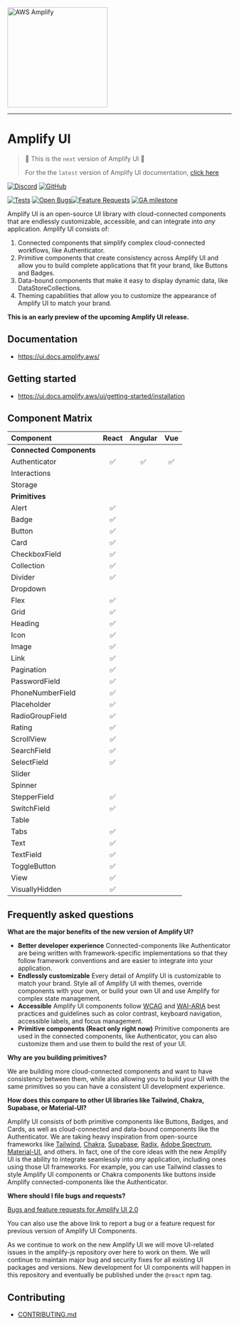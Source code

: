 <img src="https://s3.amazonaws.com/aws-mobile-hub-images/aws-amplify-logo.png" alt="AWS Amplify" width="225">

---

# Amplify UI

> 🚧 This is the `next` version of Amplify UI 🚧
>
> For the the `latest` version of Amplify UI documentation, [click here](https://docs.amplify.aws/ui)

[![Discord](https://img.shields.io/discord/308323056592486420?logo=discord)](https://discord.gg/jWVbPfC)
[![GitHub](https://img.shields.io/github/license/aws-amplify/amplify-ui)](LICENSE)

[![Tests](https://github.com/aws-amplify/amplify-ui/actions/workflows/tests.yml/badge.svg)](https://github.com/aws-amplify/amplify-ui/actions/workflows/tests.yml)
[![Open Bugs](https://img.shields.io/github/issues/aws-amplify/amplify-ui/bug?color=d73a4a&label=bugs)](https://github.com/aws-amplify/amplify-cli/issues?q=is%3Aissue+is%3Aopen+label%3Abug)[![Feature Requests](https://img.shields.io/github/issues/aws-amplify/amplify-ui/feature-request?color=ff9001&label=feature%20requests)](https://github.com/aws-amplify/amplify-cli/issues?q=is%3Aissue+label%3Afeature-request+is%3Aopen)
[![GA milestone](https://img.shields.io/github/milestones/progress-percent/aws-amplify/amplify-ui/1)](https://github.com/aws-amplify/amplify-ui/milestone/1)

Amplify UI is an open-source UI library with cloud-connected components that are endlessly customizable, accessible, and can integrate into _any_ application. Amplify UI consists of:

1. Connected components that simplify complex cloud-connected workflows, like Authenticator.
2. Primitive components that create consistency across Amplify UI and allow you to build complete applications that fit your brand, like Buttons and Badges.
3. Data-bound components that make it easy to display dynamic data, like DataStoreCollections.
4. Theming capabilities that allow you to customize the appearance of Amplify UI to match your brand.

**This is an early preview of the upcoming Amplify UI release.**

## Documentation

- https://ui.docs.amplify.aws/

## Getting started

- https://ui.docs.amplify.aws/ui/getting-started/installation

## Component Matrix

| **Component**            | **React** | **Angular** | **Vue** |
| :----------------------- | :-------: | :---------: | :-----: |
| **Connected Components** |           |             |
| Authenticator            |    ✅     |     ✅      |   ✅    |
| Interactions             |           |             |
| Storage                  |           |             |
| **Primitives**           |           |             |
| Alert                    |    ✅     |             |
| Badge                    |    ✅     |             |
| Button                   |    ✅     |             |
| Card                     |    ✅     |             |
| CheckboxField            |    ✅     |             |
| Collection               |    ✅     |             |
| Divider                  |    ✅     |             |
| Dropdown                 |           |             |
| Flex                     |    ✅     |             |
| Grid                     |    ✅     |             |
| Heading                  |    ✅     |             |
| Icon                     |    ✅     |             |
| Image                    |    ✅     |             |
| Link                     |    ✅     |             |
| Pagination               |    ✅     |             |
| PasswordField            |    ✅     |             |
| PhoneNumberField         |    ✅     |             |
| Placeholder              |    ✅     |             |
| RadioGroupField          |    ✅     |             |
| Rating                   |    ✅     |             |
| ScrollView               |    ✅     |             |
| SearchField              |    ✅     |             |
| SelectField              |    ✅     |             |
| Slider                   |           |             |
| Spinner                  |           |             |
| StepperField             |    ✅     |             |
| SwitchField              |    ✅     |             |
| Table                    |           |             |
| Tabs                     |    ✅     |             |
| Text                     |    ✅     |             |
| TextField                |    ✅     |             |
| ToggleButton             |    ✅     |             |
| View                     |    ✅     |             |
| VisuallyHidden           |    ✅     |             |

## Frequently asked questions

**What are the major benefits of the new version of Amplify UI?**

- **Better developer experience** Connected-components like Authenticator are being written with framework-specific implementations so that they follow framework conventions and are easier to integrate into your application.
- **Endlessly customizable** Every detail of Amplify UI is customizable to match your brand. Style all of Amplify UI with themes, override components with your own, or build your own UI and use Amplify for complex state management.
- **Accessible** Amplify UI components follow [WCAG](https://www.w3.org/WAI/standards-guidelines/wcag/) and [WAI-ARIA](https://www.w3.org/TR/wai-aria-1.2/) best practices and guidelines such as color contrast, keyboard navigation, accessible labels, and focus management.
- **Primitive components (React only right now)** Primitive components are used in the connected components, like Authenticator, you can also customize them and use them to build the rest of your UI.

**Why are you building primitives?**

We are building more cloud-connected components and want to have consistency between them, while also allowing you to build your UI with the same primitives so you can have a consistent UI development experience.

**How does this compare to other UI libraries like Tailwind, Chakra, Supabase, or Material-UI?**

Amplify UI consists of both primitive components like Buttons, Badges, and Cards, as well as cloud-connected and data-bound components like the Authenticator. We are taking heavy inspiration from open-source frameworks like [Tailwind](https://tailwindcss.com/), [Chakra](https://chakra-ui.com/), [Supabase](https://ui.supabase.io/), [Radix](https://www.radix-ui.com/), [Adobe Spectrum](https://react-spectrum.adobe.com/), [Material-UI](https://material-ui.com/), and others. In fact, one of the core ideas with the new Amplify UI is the ability to integrate seamlessly into _any_ application, including ones using those UI frameworks. For example, you can use Tailwind classes to style Amplify UI components or Chakra components like buttons inside Amplify connected-components like the Authenticator.

**Where should I file bugs and requests?**

[Bugs and feature requests for Amplify UI 2.0](https://github.com/aws-amplify/amplify-ui/issues/new)

You can also use the above link to report a bug or a feature request for previous version of Amplify UI Components.

As we continue to work on the new Amplify UI we will move UI-related issues in the amplify-js repository over here to work on them. We will continue to maintain major bug and security fixes for all existing UI packages and versions. New development for UI components will happen in this repository and eventually be published under the `@react` npm tag.

## Contributing

- [CONTRIBUTING.md](/CONTRIBUTING.md)
